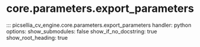 # core.parameters.export_parameters

::: picsellia_cv_engine.core.parameters.export_parameters
    handler: python
    options:
        show_submodules: false
        show_if_no_docstring: true
        show_root_heading: true
